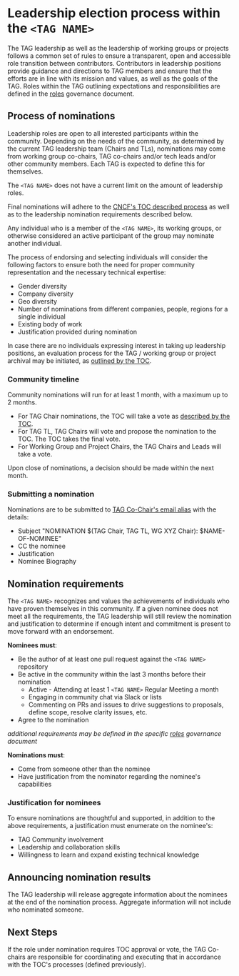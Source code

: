 # Leadership election process within the `<TAG NAME>`

<!--
This file is a template which can be used by TAGs to bootstrap their governance structure.
Please review this file carefully and make adjustments to better fit your TAG where needed.
-->

The TAG leadership as well as the leadership of working groups or projects follows a common set of rules to ensure a transparent, open and accessible role transition between contributors.
Contributors in leadership positions provide guidance and directions to TAG members and ensure that the efforts are in line with its mission and values, as well as the goals of the TAG.
Roles within the TAG outlining expectations and responsibilities are defined in the [roles](template-roles.md) governance document. <!-- ! UPDATE THE LINK ! -->

## Process of nominations

Leadership roles are open to all interested participants within the community. Depending on the needs of the community, as determined by the current TAG leadership team (Chairs and TLs), nominations may come from working group co-chairs, TAG co-chairs and/or tech leads and/or other community members. Each TAG is expected to define this for themselves.

The `<TAG NAME>` does not have a current limit on the amount of leadership roles. <!-- ! UPDATE IF DISCUSSED OTHERWISE ! -->

Final nominations will adhere to the [CNCF's TOC described process](https://github.com/cncf/toc/blob/main/tags/cncf-tags.md#elections) as well as to the leadership nomination requirements described below.

Any individual who is a member of the `<TAG NAME>`, its working groups, or otherwise considered an active participant of the group may nominate another individual. <!-- Update if your TAG has a more restricted pool of nominators -->

The process of endorsing and selecting individuals will consider the following factors to ensure both the need for proper community representation and the necessary technical expertise: <!-- If the TAG has any additional items, such as leading a minimum number of projects, or facilitating a number meetings, they should be added to this list under "Body of work" -->

* Gender diversity
* Company diversity
* Geo diversity
* Number of nominations from different companies, people, regions for a single individual
* Existing body of work
* Justification provided during nomination

In case there are no individuals expressing interest in taking up leadership positions, an evaluation process for the TAG / working group or project archival may be initiated, as [outlined by the TOC](https://github.com/cncf/toc/blob/main/tags/cncf-tags.md#retirement).

### Community timeline

Community nominations will run for at least 1 month, with a maximum up to 2 months.

* For TAG Chair nominations, the TOC will take a vote as [described by the TOC](https://github.com/cncf/toc/blob/main/tags/cncf-tags.md#elections).
* For TAG TL, TAG Chairs will vote and propose the nomination to the TOC. The TOC takes the final vote.
* For Working Group and Project Chairs, the TAG Chairs and Leads will take a vote.

Upon close of nominations, a decision should be made within the next month.

### Submitting a nomination

Nominations are to be submitted to [TAG Co-Chair's email alias](mailto:cncf-tag-chairs@lists.cncf.io) with the details: <!-- ! UPDATE EMAIL with the TAG's Leadership's correct mailing list ! -->

* Subject "NOMINATION $(TAG Chair, TAG TL, WG XYZ Chair): $NAME-OF-NOMINEE"
* CC the nominee
* Justification
* Nominee Biography

## Nomination requirements

The `<TAG NAME>` recognizes and values the achievements of individuals who have proven themselves in this community.
If a given nominee does not meet all the requirements, the TAG leadership will still review the nomination and justification to determine if enough intent and commitment is present to move forward with an endorsement.

**Nominees must**:

* Be the author of at least one pull request against the `<TAG NAME>` repository
* Be active in the community within the last 3 months before their nomination
  * Active - Attending at least 1 `<TAG NAME>` Regular Meeting a month
  * Engaging in community chat via Slack or lists
  * Commenting on PRs and issues to drive suggestions to proposals, define scope, resolve clarity issues, etc.
* Agree to the nomination

*additional requirements may be defined in the specific [roles](template-roles.md) governance document* <!-- ! UPDATE THE LINK ! -->

**Nominations must**:

* Come from someone other than the nominee
* Have justification from the nominator regarding the nominee's capabilities

### Justification for nominees

To ensure nominations are thoughtful and supported, in addition to the above requirements, a justification must enumerate on the nominee's:

* TAG Community involvement
* Leadership and collaboration skills
* Willingness to learn and expand existing technical knowledge

## Announcing nomination results

The TAG leadership will release aggregate information about the nominees at the end of the nomination process. Aggregate information will not include who nominated someone.

## Next Steps

If the role under nomination requires TOC approval or vote, the TAG Co-chairs are responsible for coordinating and executing that in accordance with the TOC's processes (defined previously).
